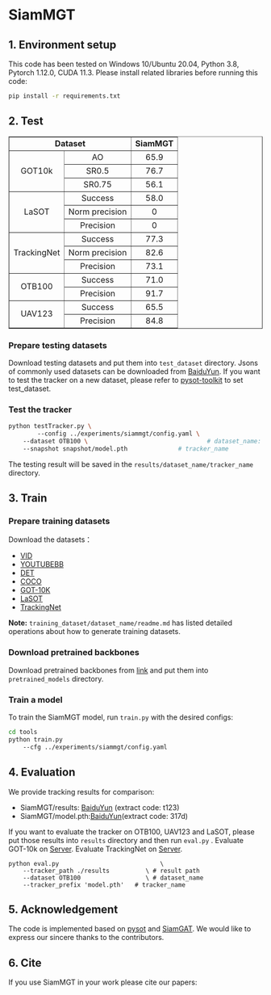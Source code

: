 # SiamMGT

## 1. Environment setup
This code has been tested on Windows 10/Ubuntu 20.04, Python 3.8, Pytorch 1.12.0, CUDA 11.3.
Please install related libraries before running this code: 
```bash
pip install -r requirements.txt
```

## 2. Test

<table width="80%" border="1" cellpadding="8" style="border-collapse:collapse; margin:0 auto;">
    <tr>
        <td colspan="2" align="center"><strong>Dataset</strong></td>
        <td align="center"><strong>SiamMGT</strong></td>
    </tr>
    <tr>
        <td rowspan="3" align="center" valign="middle">GOT10k</td>
        <td align="center">AO</td>
        <td align="center">65.9</td>
    </tr>
    <tr>
        <td align="center">SR0.5</td>
        <td align="center">76.7</td>
    </tr>
    <tr>
        <td align="center">SR0.75</td>
        <td align="center">56.1</td>
    </tr>
    <tr>
        <td rowspan="3" align="center" valign="middle">LaSOT</td>
        <td align="center">Success</td>
        <td align="center">58.0</td>
    </tr>
    <tr>
        <td align="center">Norm precision</td>
        <td align="center">0</td>
    </tr>
    <tr>
        <td align="center">Precision</td>
        <td align="center">0</td>
    </tr>
    <tr>
        <td rowspan="3" align="center" valign="middle">TrackingNet</td>
        <td align="center">Success</td>
        <td align="center">77.3</td>
    </tr>
    <tr>
        <td align="center">Norm precision</td>
        <td align="center">82.6</td>
    </tr>
    <tr>
        <td align="center">Precision</td>
        <td align="center">73.1</td>
    </tr>
    <tr>
        <td rowspan="2" align="center" valign="middle">OTB100</td>
        <td align="center">Success</td>
        <td align="center">71.0</td>
    </tr>
    <tr>
        <td align="center">Precision</td>
        <td align="center">91.7</td>
    </tr>
    <tr>
        <td rowspan="2" align="center" valign="middle">UAV123</td>
        <td align="center">Success</td>
        <td align="center">65.5</td>
    </tr>
    <tr>
        <td align="center">Precision</td>
        <td align="center">84.8</td>
    </tr>
</table>


### Prepare testing datasets
Download testing datasets and put them into `test_dataset` directory. Jsons of commonly used datasets can be downloaded from [BaiduYun](https://pan.baidu.com/s/1js0Qhykqqur7_lNRtle1tA#list/path=%2F). If you want to test the tracker on a new dataset, please refer to [pysot-toolkit](https://github.com/StrangerZhang/pysot-toolkit) to set test_dataset.

### Test the tracker
```bash 
python testTracker.py \    
        --config ../experiments/siammgt/config.yaml \ 
	--dataset OTB100 \                                 # dataset_name: GOT-10k, LaSOT, TrackingNet, OTB100, UAV123
	--snapshot snapshot/model.pth              # tracker_name
```
The testing result will be saved in the `results/dataset_name/tracker_name` directory.

## 3. Train

### Prepare training datasets

Download the datasets：
* [VID](http://image-net.org/challenges/LSVRC/2017/)
* [YOUTUBEBB](https://research.google.com/youtube-bb/)
* [DET](http://image-net.org/challenges/LSVRC/2017/)
* [COCO](http://cocodataset.org)
* [GOT-10K](http://got-10k.aitestunion.com/downloads)
* [LaSOT](https://cis.temple.edu/lasot/)
* [TrackingNet](https://tracking-net.org/#downloads)

**Note:** `training_dataset/dataset_name/readme.md` has listed detailed operations about how to generate training datasets.

### Download pretrained backbones
Download pretrained backbones from [link](https://download.pytorch.org/models/inception_v3_google-1a9a5a14.pth) and put them into `pretrained_models` directory.

### Train a model
To train the SiamMGT model, run `train.py` with the desired configs:

```bash
cd tools
python train.py
	--cfg ../experiments/siammgt/config.yaml 
```

## 4. Evaluation

We provide tracking results for comparison: 
- SiamMGT/results: [BaiduYun](https://pan.baidu.com/s/1l87NOoAyb2xOuKn_7Lv3Pw) (extract code: t123)
- SiamMGT/model.pth:[BaiduYun](https://pan.baidu.com/s/1XO0An-9Y_B7t7VKiO81iYA)(extract code: 317d)


If you want to evaluate the tracker on OTB100, UAV123 and LaSOT, please put those results into `results` directory and then run `eval.py` . 
Evaluate GOT-10k on [Server](http://got-10k.aitestunion.com/). Evaluate TrackingNet on [Server](https://tracking-net.org/).  

```
python eval.py 	                          \
	--tracker_path ./results          \ # result path
	--dataset OTB100                  \ # dataset_name
	--tracker_prefix 'model.pth'   # tracker_name
```

## 5. Acknowledgement
The code is implemented based on [pysot](https://github.com/STVIR/pysot) and [SiamGAT](https://github.com/ohhhyeahhh/SiamGAT). We would like to express our sincere thanks to the contributors.

## 6. Cite
If you use SiamMGT in your work please cite our papers:


